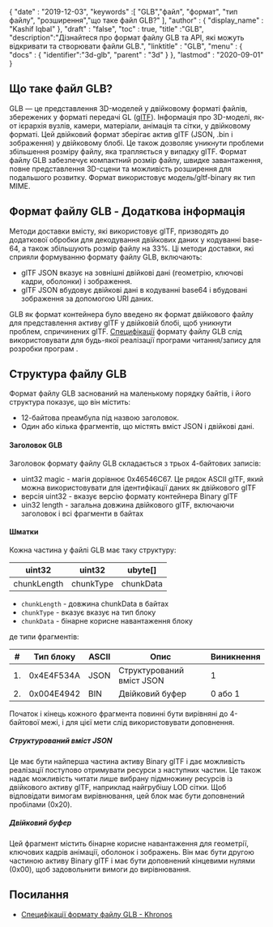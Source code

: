 {
  "date" : "2019-12-03",
  "keywords" :[ "GLB","файл", "формат", "тип файлу", "розширення","що таке файл GLB?" ],
  "author" : {
    "display_name" : "Kashif Iqbal"
},
  "draft" : "false",
  "toc" : true,
  "title" :"GLB",
  "description":"Дізнайтеся про формат файлу GLB та API, які можуть відкривати та створювати файли GLB.",
  "linktitle" : "GLB",
  "menu" : {
    "docs" : {
      "identifier":"3d-glb",
      "parent" : "3d"
}
},
  "lastmod" : "2020-09-01"
}

## Що таке файл GLB?

GLB — це представлення 3D-моделей у двійковому форматі файлів, збережених у форматі передачі GL ([glTF](/uk/3d/gltf/)). Інформація про 3D-моделі, як-от ієрархія вузлів, камери, матеріали, анімація та сітки, у двійковому форматі. Цей двійковий формат зберігає актив glTF (JSON, .bin і зображення) у двійковому блобі. Це також дозволяє уникнути проблеми збільшення розміру файлу, яка трапляється у випадку glTF. Формат файлу GLB забезпечує компактний розмір файлу, швидке завантаження, повне представлення 3D-сцени та можливість розширення для подальшого розвитку. Формат використовує модель/gltf-binary як тип MIME.

## Формат файлу GLB - Додаткова інформація

Методи доставки вмісту, які використовує glTF, призводять до додаткової обробки для декодування двійкових даних у кодуванні base-64, а також збільшують розмір файлу на 33%. Ці методи доставки, які сприяли формуванню формату файлу GLB, включають:

* glTF JSON вказує на зовнішні двійкові дані (геометрію, ключові кадри, оболонки) і зображення.
* glTF JSON вбудовує двійкові дані в кодуванні base64 і вбудовані зображення за допомогою URI даних.

GLB як формат контейнера було введено як формат двійкового файлу для представлення активу glTF у двійковій блобі, щоб уникнути проблем, спричинених glTF. [Специфікації](https://github.com/KhronosGroup/glTF/tree/main/specification/2.0#glb-file-format-specification) формату файлу GLB слід використовувати для будь-якої реалізації програми читання/запису для розробки програм .

## Структура файлу GLB

Формат файлу GLB заснований на маленькому порядку байтів, і його структура показує, що він містить:

* 12-байтова преамбула під назвою заголовок.
* Один або кілька фрагментів, що містять вміст JSON і двійкові дані.

#### Заголовок GLB

Заголовок формату файлу GLB складається з трьох 4-байтових записів:

* uint32 magic - магія дорівнює 0x46546C67. Це рядок ASCII glTF, який можна використовувати для ідентифікації даних як двійкового glTF
* версія uint32 - вказує версію формату контейнера Binary glTF
* uin32 length - загальна довжина двійкового glTF, включаючи заголовок і всі фрагменти в байтах

#### Шматки

Кожна частина у файлі GLB має таку структуру:

|uint32|uint32|ubyte[]
---|---|---|
|chunkLength|chunkType|chunkData

* `chunkLength` - довжина chunkData в байтах
* `chunkType` - вказує вказує на тип блоку
* `chunkData` - бінарне корисне навантаження блоку

де типи фрагментів:

|# |Тип блоку|ASCII|Опис|Виникнення
---|---|---|---|---|
|1.|0x4E4F534A|JSON|Структурований вміст JSON|1
|2.|0x004E4942|BIN|Двійковий буфер|0 або 1

Початок і кінець кожного фрагмента повинні бути вирівняні до 4-байтової межі, і для цієї мети слід використовувати доповнення.

##### Структурований вміст JSON

Це має бути найперша частина активу Binary glTF і дає можливість реалізації поступово отримувати ресурси з наступних частин. Це також надає можливість читати лише вибрану підмножину ресурсів із двійкового активу glTF, наприклад найгрубішу LOD сітки. Щоб відповідати вимогам вирівнювання, цей блок має бути доповнений пробілами (0x20).

##### Двійковий буфер #####

Цей фрагмент містить бінарне корисне навантаження для геометрії, ключових кадрів анімації, оболонок і зображень. Він має бути другою частиною активу Binary glTF і має бути доповнений кінцевими нулями (0x00), щоб задовольнити вимоги до вирівнювання.

## Посилання ##

* [Специфікації формату файлу GLB - Khronos](/uk/3D/GLTF/)

